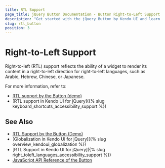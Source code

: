 ```yaml
---
title: RTL Support
page_title: jQuery Button Documentation - Button Right-to-Left Support
description: "Get started with the jQuery Button by Kendo UI and learn about the RTL supports it provides."
slug: rtl_button
position: 3
---
```


# Right-to-Left Support

Right-to-left (RTL) support reflects the ability of a widget to render its content in a right-to-left direction for right-to-left languages, such as Arabic, Hebrew, Chinese, or Japanese.

For more information, refer to:
* [RTL support by the Button (demo)](https://demos.telerik.com/kendo-ui/button/right-to-left-support)
* [RTL support in Kendo UI for jQuery]({% slug keyboard_shortcuts_accessibility_support %})

## See Also

* [RTL Support by the Button (Demo)](https://demos.telerik.com/kendo-ui/button/right-to-left-support)
* [Globalization in Kendo UI for jQuery]({% slug overview_kendoui_globalization %})
* [RTL Support in Kendo UI for jQuery]({% slug right_toleft_languages_accessibility_support %})
* [JavaScript API Reference of the Button](/api/javascript/ui/button)
